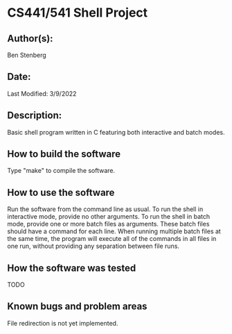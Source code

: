 # CS441/541 Shell Project

## Author(s):

Ben Stenberg


## Date:

Last Modified: 3/9/2022


## Description:

Basic shell program written in C featuring both interactive and batch modes.


## How to build the software

Type "make" to compile the software.


## How to use the software

Run the software from the command line as usual. To run the shell in interactive mode, provide no other arguments.
To run the shell in batch mode, provide one or more batch files as arguments. These batch files should have a command for each line.
When running multiple batch files at the same time, the program will execute all of the commands in all files in one run, without providing
any separation between file runs.


## How the software was tested

TODO


## Known bugs and problem areas

File redirection is not yet implemented.
